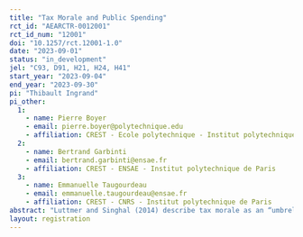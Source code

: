 ```yaml
---
title: "Tax Morale and Public Spending"
rct_id: "AEARCTR-0012001"
rct_id_num: "12001"
doi: "10.1257/rct.12001-1.0"
date: "2023-09-01"
status: "in_development"
jel: "C93, D91, H21, H24, H41"
start_year: "2023-09-04"
end_year: "2023-09-30"
pi: "Thibault Ingrand"
pi_other:
  1:
    - name: Pierre Boyer
    - email: pierre.boyer@polytechnique.edu
    - affiliation: CREST - Ecole polytechnique - Institut polytechnique de Paris
  2:
    - name: Bertrand Garbinti
    - email: bertrand.garbinti@ensae.fr
    - affiliation: CREST - ENSAE - Institut polytechnique de Paris
  3:
    - name: Emmanuelle Taugourdeau
    - email: emmanuelle.taugourdeau@ensae.fr
    - affiliation: CREST - CNRS - Institut polytechnique de Paris
abstract: "Luttmer and Singhal (2014) describe tax morale as an “umbrella term capturing non-pecuniary motivations for tax compliance”. We define and measure four components of tax morale. We are interested in evaluating the causal effect of the opinion on public spending on tax morale. We will provide some information treatments to study to what extent perceptions can change after receiving new information on how public spending is controlled in France and if such information treatments will have an effect on the opinion on public spending and on tax morale."
layout: registration
---
```



